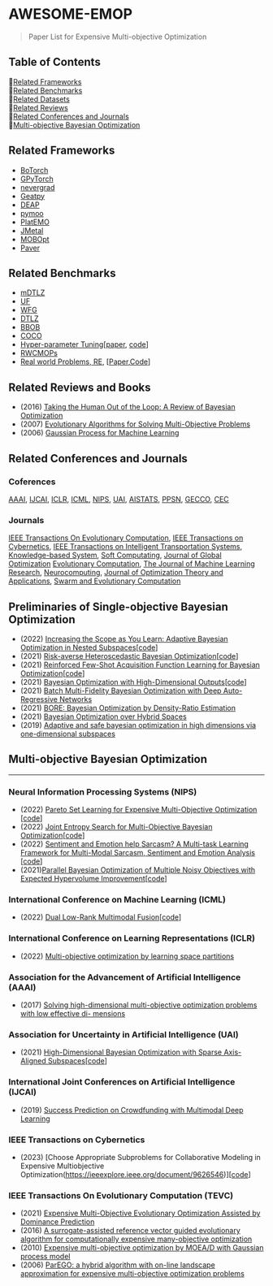 # AWESOME-EMOP
> Paper List for Expensive Multi-objective Optimization 

## Table of Contents
:monkey:[Related Frameworks](#related-frameworks)   
:monkey:[Related Benchmarks](#related-benchmarks)   
:monkey:[Related Datasets](#related-datasets)  
:monkey:[Related Reviews](#related-reviews)  
:monkey:[Related Conferences and Journals](#related-conferences-and-journals)   
:monkey:[Multi-objective Bayesian Optimization](#multiobjective-bayesian-optimization) 

## Related Frameworks
- [BoTorch](https://botorch.org/)
- [GPyTorch](https://gpytorch.ai/)
- [nevergrad](https://github.com/facebookresearch/nevergrad)
- [Geatpy](https://github.com/geatpy-dev/geatpy)
- [DEAP](https://github.com/DEAP/deap)
- [pymoo](https://pymoo.org/)
- [PlatEMO](https://github.com/BIMK/PlatEMO)
- [JMetal](https://github.com/jMetal/jMetal)
- [MOBOpt](https://github.com/ppgaluzio/MOBOpt)
- [Paver](https://github.com/coin-or/Paver)

## Related Benchmarks
- [mDTLZ](https://ieeexplore.ieee.org/document/8372962)
- [UF](https://ojs.aaai.org/index.php/AAAI/article/view/10664) 
- [WFG](https://ieeexplore.ieee.org/document/5353656) 
- [DTLZ](https://www.cs.bham.ac.uk/~jdk/parego/)
- [BBOB](https://numbbo.github.io/workshops/)
- [COCO](https://github.com/numbbo/coco)
- [Hyper-parameter Tuning](http://www2.imm.dtu.dk/pubdb/edoc/imm6284.pdf)\[[paper](http://www2.imm.dtu.dk/pubdb/edoc/imm6284.pdf), [code](https://github.com/rasmusbergpalm/DeepLearnToolbox)\]
- [RWCMOPs](https://www.sciencedirect.com/science/article/pii/S2210650221001231)
- [Real world Problems, RE](https://www.sciencedirect.com/science/article/pii/S1568494620300181), \[[Paper](https://ryojitanabe.github.io/reproblems/),[Code](https://github.com/happywhy/2021-RW-MOP)\]


## Related Reviews and Books
- (2016) [Taking the Human Out of the Loop: A Review of Bayesian Optimization](https://www.cs.ox.ac.uk/people/nando.defreitas/publications/BayesOptLoop.pdf)
- (2007) [Evolutionary Algorithms for Solving Multi-Objective Problems](https://link.springer.com/book/10.1007/978-0-387-36797-2) 
- (2006) [Gaussian Process for Machine Learning](https://gaussianprocess.org/gpml/) 

## Related Conferences and Journals
### Coferences
[AAAI](https://www.aaai.org/Library/AAAI/aaai-library.php), 
[IJCAI](https://www.ijcai.org/proceedings/2019/), 
[ICLR](https://openreview.net/group?id=ICLR.cc/2019/Conference), 
[ICML](https://icml.cc/Conferences/2018/Schedule), 
[NIPS](https://nips.cc/Conferences/2018/Schedule?type=Poster),
[UAI](https://www.auai.org/uai2023/),
[AISTATS](https://aistats.org/),
[PPSN](https://emo2023.liacs.leidenuniv.nl/category/ppsn/),
[GECCO](https://gecco-2023.sigevo.org/HomePage),
[CEC](https://2023.ieee-cec.org/)

### Journals
[IEEE Transactions On Evolutionary Computation](https://ieeexplore.ieee.org/xpl/RecentIssue.jsp?punumber=4235),
[IEEE Transactions on Cybernetics](https://ieeexplore.ieee.org/xpl/RecentIssue.jsp?punumber=6221036), 
[IEEE Transactions on Intelligent Transportation Systems](https://ieeexplore.ieee.org/xpl/RecentIssue.jsp?punumber=6979),
[Knowledge-based System](https://www.sciencedirect.com/journal/knowledge-based-systems),
[Soft Computating](https://www.springer.com/journal/500),
[Journal of Global Optimization](https://www.springer.com/journal/10898)
[Evolutionary Computation](https://direct.mit.edu/evco),
[The Journal of Machine Learning Research](https://www.jmlr.org/),
[Neurocomputing](https://www.sciencedirect.com/journal/neurocomputing),
[Journal of Optimization Theory and Applications](https://www.springer.com/journal/10957),
[Swarm and Evolutionary Computation](https://www.sciencedirect.com/journal/swarm-and-evolutionary-computation)

## Preliminaries of Single-objective Bayesian Optimization

- (2022) [Increasing the Scope as You Learn: Adaptive Bayesian Optimization in Nested Subspaces](https://openreview.net/pdf?id=e4Wf6112DI)\[[code](https://www.catalyzex.com/paper/arxiv:2210.02905/code)]
- (2021) [Risk-averse Heteroscedastic Bayesian Optimization](https://proceedings.neurips.cc/paper/2021/file/8f97d1d7e02158a83ceb2c14ff5372cd-Paper.pdf)\[[code](https://github.com/Avidereta/risk-averse-hetero-bo)\]
- (2021) [Reinforced Few-Shot Acquisition Function Learning for Bayesian Optimization](https://proceedings.neurips.cc/paper/2021/file/3fab5890d8113d0b5a4178201dc842ad-Paper.pdf)\[[code](https://github.com/pinghsieh/FSAF)\]
- (2021) [Bayesian Optimization with High-Dimensional Outputs](https://openreview.net/pdf?id=vDo__0UwFNo)\[[code](https://botorch.org/tutorials/composite_mtbo)\]
- (2021) [Batch Multi-Fidelity Bayesian Optimization with Deep Auto-Regressive Networks](https://openreview.net/forum?id=wF-llA3k32)
- (2021) [BORE: Bayesian Optimization by Density-Ratio Estimation](https://icml.cc/virtual/2021/oral/10202)
- (2021) [Bayesian Optimization over Hybrid Spaces](https://icml.cc/virtual/2021/spotlight/9184)
- (2019) [Adaptive and safe bayesian optimization in high dimensions via one-dimensional subspaces](http://proceedings.mlr.press/v97/kirschner19a/kirschner19a.pdf)


## Multi-objective Bayesian Optimization
---
### Neural Information Processing Systems (NIPS)
- (2022) [Pareto Set Learning for Expensive Multi-Objective Optimization](https://openreview.net/forum?id=vriLTB2-O0G) \[[code](https://github.com/Xi-L/PSL-MOBO)\]
- (2022) [Joint Entropy Search for Multi-Objective Bayesian Optimization](https://openreview.net/forum?id=ZChgD8OoGds)\[[code](https://github.com/benmltu/JES)]
- (2022) [Sentiment and Emotion help Sarcasm? A Multi-task Learning Framework for Multi-Modal Sarcasm, Sentiment and Emotion Analysis](https://www.aclweb.org/anthology/2020.acl-main.401/) \[[code](http://www.iitp.ac.in/˜ai-nlp-ml/resources.html)\]
- (2021)[Parallel Bayesian Optimization of Multiple Noisy Objectives with Expected Hypervolume Improvement](https://openreview.net/pdf?id=A7pvvrlv68)\[[code](https://botorch.org/)\]


### International Conference on Machine Learning (ICML)
- (2022) [Dual Low-Rank Multimodal Fusion](https://proceedings.mlr.press/v162/daulton22a.html)\[[code](https://github.com/facebookresearch/robust_mobo)\]


### International Conference on Learning Representations (ICLR)
- (2022) [Multi-objective optimization by learning space partitions](https://openreview.net/pdf?id=FlwzVjfMryn) 


### Association for the Advancement of Artificial Intelligence (AAAI)
- (2017) [Solving high-dimensional multi-objective optimization problems with low effective di- mensions](https://ojs.aaai.org/index.php/AAAI/article/view/10664)


### Association for Uncertainty in Artificial Intelligence (UAI)
- (2021) [High-Dimensional Bayesian Optimization with Sparse Axis-Aligned Subspaces](https://auai.org/uai2021/pdf/uai2021.207.pdf)\[[code](https://github.com/martinjankowiak/saasbo)\]



### International Joint Conferences on Artificial Intelligence (IJCAI)
- (2019) [Success Prediction on Crowdfunding with Multimodal Deep Learning](https://www.ijcai.org/proceedings/2019/0299.pdf)


### IEEE Transactions on Cybernetics
- (2023) [Choose Appropriate Subproblems for Collaborative Modeling in Expensive Multiobjective Optimization(https://ieeexplore.ieee.org/document/9626546)]\[[code](https://github.com/ZhenkunWang/MOEAD-ASS)\] 


### IEEE Transactions On Evolutionary Computation (TEVC)
- (2021) [Expensive Multi-Objective Evolutionary Optimization Assisted by Dominance Prediction](https://ieeexplore.ieee.org/document/9490636)
- (2016) [A surrogate-assisted reference vector guided evolutionary algorithm for computationally expensive many-objective optimization](https://ieeexplore.ieee.org/document/7723883)
- (2010) [Expensive multi-objective optimization by MOEA/D with Gaussian process model](https://ieeexplore.ieee.org/document/5353656)
- (2006) [ParEGO: a hybrid algorithm with on-line landscape approximation for expensive multi-objective optimization problems](https://ieeexplore.ieee.org/document/1583627)






